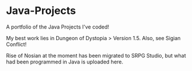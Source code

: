# Java-Projects
A portfolio of the Java Projects I've coded!

My best work lies in Dungeon of Dystopia > Version 1.5.
Also, see Sigian Conflict!

Rise of Nosian at the moment has been migrated to SRPG Studio, but what had been programmed in Java is uploaded here.
